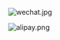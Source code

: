 ![wechat.jpg](http://ww1.sinaimg.cn/large/7e61971fgy1g79ljdu5llj205u05agm4.jpg)

![alipay.png](http://ww1.sinaimg.cn/large/7e61971fgy1g79lljcuygj20840800u6.jpg)